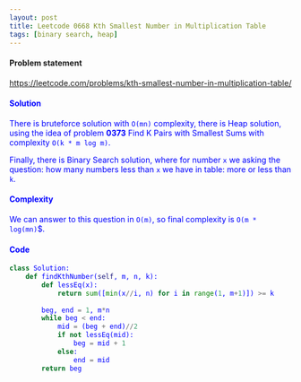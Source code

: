 ```yaml
---
layout: post
title: Leetcode 0668 Kth Smallest Number in Multiplication Table
tags: [binary search, heap]
---
```


#### Problem statement

<a href="https://leetcode.com/problems/kth-smallest-number-in-multiplication-table/"> <font color = blue>https://leetcode.com/problems/kth-smallest-number-in-multiplication-table/

#### Solution
There is bruteforce solution with `O(mn)` complexity, there is Heap solution, using the idea of problem **0373** Find K Pairs with Smallest Sums with complexity `O(k * m log m)`.

Finally, there is Binary Search solution, where for number `x` we asking the question: how many numbers less than `x` we have in table: more or less than `k`.

#### Complexity
We can answer to this question in `O(m)`, so final complexity is `O(m * log(mn)`$.

#### Code
```python
class Solution:
    def findKthNumber(self, m, n, k):
        def lessEq(x):
            return sum([min(x//i, n) for i in range(1, m+1)]) >= k
        
        beg, end = 1, m*n
        while beg < end:
            mid = (beg + end)//2
            if not lessEq(mid):
                beg = mid + 1
            else:
                end = mid
        return beg
```


